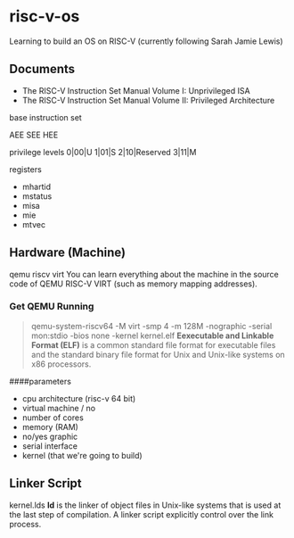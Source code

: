 # risc-v-os
Learning to build an OS on RISC-V
(currently following Sarah Jamie Lewis)

## Documents
- The RISC-V Instruction Set Manual Volume I: Unprivileged ISA
- The RISC-V Instruction Set Manual Volume II: Privileged Architecture

base instruction set

AEE
SEE
HEE

privilege levels
0|00|U
1|01|S
2|10|Reserved 
3|11|M

registers
- mhartid
- mstatus
- misa
- mie
- mtvec

## Hardware (Machine)
qemu riscv virt
You can learn everything about the machine in the source code of QEMU
RISC-V VIRT (such as memory mapping addresses).

### Get QEMU Running
> qemu-system-riscv64 -M virt -smp 4 -m 128M -nographic -serial mon:stdio -bios none -kernel kernel.elf
**Eexecutable and Linkable Format (ELF)** is a common standard file format for
executable files and the standard binary file format for Unix and Unix-like
systems on x86 processors.

####parameters
- cpu architecture (risc-v 64 bit)
- virtual machine / no
- number of cores
- memory (RAM)
- no/yes graphic
- serial interface
- kernel (that we're going to build)

## Linker Script
kernel.lds
**ld** is the linker of object files in Unix-like systems that is used at the
last step of compilation.
A linker script explicitly control over the link process.
